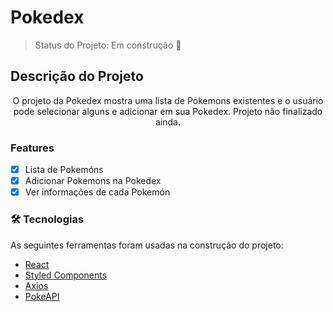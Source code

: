 # Pokedex

> Status do Projeto: Em construção :construction:

## Descrição do Projeto
<p align="center">O projeto da Pokedex mostra uma lista de Pokemons existentes e o usuário pode selecionar alguns e adicionar em sua Pokedex. Projeto não finalizado ainda.  </p>

### Features

- [x] Lista de Pokemóns
- [x] Adicionar Pokemons na Pokedex
- [x] Ver informações de cada Pokemón

### 🛠 Tecnologias

As seguintes ferramentas foram usadas na construção do projeto:

- [React](https://pt-br.reactjs.org/)
- [Styled Components](https://www.styled-components.com/)
- [Axios](https://github.com/axios/axios)
- [PokeAPI](https://pokeapi.co/)


